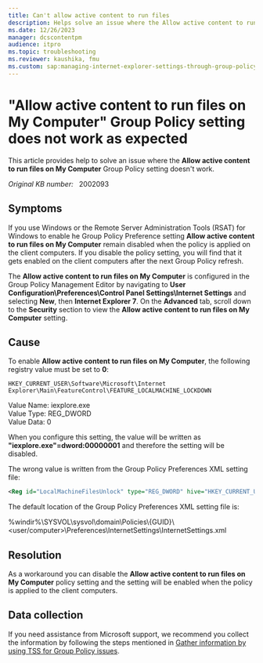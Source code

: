 ```yaml
---
title: Can't allow active content to run files
description: Helps solve an issue where the Allow active content to run files on My Computer Group Policy setting doesn't work.
ms.date: 12/26/2023
manager: dcscontentpm
audience: itpro
ms.topic: troubleshooting
ms.reviewer: kaushika, fmu
ms.custom: sap:managing-internet-explorer-settings-through-group-policy, csstroubleshoot
---
```

# "Allow active content to run files on My Computer" Group Policy setting does not work as expected

This article provides help to solve an issue where the **Allow active content to run files on My Computer** Group Policy setting doesn't work.

_Original KB number:_ &nbsp; 2002093

## Symptoms

If you use Windows or the Remote Server Administration Tools (RSAT) for Windows to enable he Group Policy Preference setting **Allow active content to run files on My Computer** remain disabled when the policy is applied on the client computers. If you disable the policy setting, you will find that it gets enabled on the client computers after the next Group Policy refresh.

The **Allow active content to run files on My Computer** is configured in the Group Policy Management Editor by navigating to **User Configuration\Preferences\Control Panel Settings\Internet Settings** and selecting **New**, then **Internet Explorer 7**. On the **Advanced** tab, scroll down to the **Security** section to view the **Allow active content to run files on My Computer** setting.

## Cause

To enable **Allow active content to run files on My Computer**, the following registry value must be set to **0**:  

`HKEY_CURRENT_USER\Software\Microsoft\Internet Explorer\Main\FeatureControl\FEATURE_LOCALMACHINE_LOCKDOWN`

Value Name:  iexplore.exe  
Value Type:  REG_DWORD  
Value Data:  0  
  
When you configure this setting, the value will be written as **"iexplore.exe"=dword:00000001** and therefore the setting will be disabled.

The wrong value is written from the Group Policy Preferences XML setting file:  

```xml
<Reg id="LocalMachineFilesUnlock" type="REG_DWORD" hive="HKEY_CURRENT_USER" key="SOFTWARE\Microsoft\Internet Explorer\Main\FeatureControl\FEATURE_LOCALMACHINE_LOCKDOWN" name="iexplore.exe" value="00000001"/>
```

The default location of the Group Policy Preferences XML setting file is:

%windir%\SYSVOL\sysvol\domain\Policies\\{GUID}\\<user/computer>\Preferences\InternetSettings\InternetSettings.xml

## Resolution

As a workaround you can disable the **Allow active content to run files on My Computer** policy setting and the setting will be enabled when the policy is applied to the client computers.

## Data collection

If you need assistance from Microsoft support, we recommend you collect the information by following the steps mentioned in [Gather information by using TSS for Group Policy issues](../../windows-client/windows-troubleshooters/gather-information-using-tss-group-policy.md).
